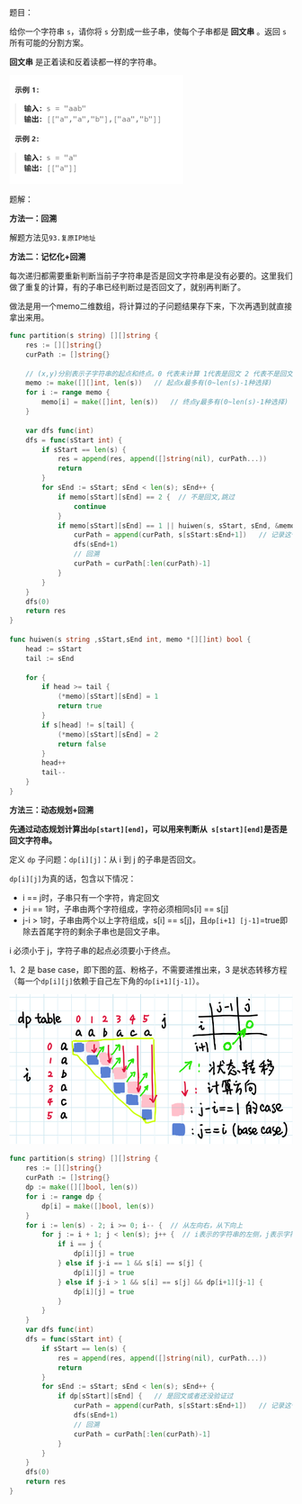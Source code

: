题目：

给你一个字符串 `s`，请你将 `s` 分割成一些子串，使每个子串都是 **回文串** 。返回 `s` 所有可能的分割方案。

**回文串** 是正着读和反着读都一样的字符串。

<img src="131.分割回文串.assets/image-20230916195300222.png" alt="image-20230916195300222" style="zoom:50%;" />



题解：

**方法一：回溯**

解题方法见`93.复原IP地址`

**方法二：记忆化+回溯**

每次递归都需要重新判断当前子字符串是否是回文字符串是没有必要的。这里我们做了重复的计算，有的子串已经判断过是否回文了，就别再判断了。

做法是用一个memo二维数组，将计算过的子问题结果存下来，下次再遇到就直接拿出来用。

```go
func partition(s string) [][]string {
    res := [][]string{}
    curPath := []string{}

    // (x,y)分别表示子字符串的起点和终点。0 代表未计算 1代表是回文 2 代表不是回文
    memo := make([][]int, len(s))   // 起点x最多有(0~len(s)-1种选择)
    for i := range memo {
        memo[i] = make([]int, len(s))   // 终点y最多有(0~len(s)-1种选择)
    }

    var dfs func(int)
    dfs = func(sStart int) {
        if sStart == len(s) {
            res = append(res, append([]string(nil), curPath...))
            return
        }
        for sEnd := sStart; sEnd < len(s); sEnd++ {
            if memo[sStart][sEnd] == 2 {  // 不是回文,跳过
                continue
            }
            if memo[sStart][sEnd] == 1 || huiwen(s, sStart, sEnd, &memo) {   // 是回文或者还没验证过
                curPath = append(curPath, s[sStart:sEnd+1])   // 记录这个回文字符串
                dfs(sEnd+1)
                // 回溯
                curPath = curPath[:len(curPath)-1]
            }
        }
    }
    dfs(0)
    return res
}

func huiwen(s string ,sStart,sEnd int, memo *[][]int) bool {
    head := sStart
    tail := sEnd

    for {
        if head >= tail {
            (*memo)[sStart][sEnd] = 1
            return true
        }
        if s[head] != s[tail] {
            (*memo)[sStart][sEnd] = 2
            return false
        }
        head++
        tail--
    }
}
```

**方法三：动态规划+回溯**

**先通过动态规划计算出`dp[start][end]`，可以用来判断从` s[start][end]`是否是回文字符串。**

定义 `dp` 子问题：`dp[i][j]`：从 i 到 j 的子串是否回文。

`dp[i][j]`为真的话，包含以下情况：

- i == j时，子串只有一个字符，肯定回文
- j-i == 1时，子串由两个字符组成，字符必须相同s[i] == s[j]
- j-i > 1时，子串由两个以上字符组成，s[i] == s[j]，且`dp[i+1] [j-1]`=true即除去首尾字符的剩余子串也是回文子串。

i 必须小于 j，字符子串的起点必须要小于终点。

1、2 是 base case，即下图的蓝、粉格子，不需要递推出来，3 是状态转移方程（每一个`dp[i][j]`依赖于自己左下角的`dp[i+1][j-1]`）。

![image.png](131.分割回文串.assets/17dc7e2a1d0cb9916917e2121ec59d838bc453a4c83df1f60b2f28f10a1f986e-image.png)

```go
func partition(s string) [][]string {
	res := [][]string{}
    curPath := []string{}
	dp := make([][]bool, len(s))
	for i := range dp {
		dp[i] = make([]bool, len(s))
	}
    for i := len(s) - 2; i >= 0; i-- {  // 从左向右，从下向上
        for j := i + 1; j < len(s); j++ {  // i表示的字符串的左侧，j表示字符串右侧。因此i不可能大于j
            if i == j {
                dp[i][j] = true
            } else if j-i == 1 && s[i] == s[j] {
                dp[i][j] = true
            } else if j-i > 1 && s[i] == s[j] && dp[i+1][j-1] {
                dp[i][j] = true
            } 
        }
    }
    var dfs func(int)
    dfs = func(sStart int) {
        if sStart == len(s) {
            res = append(res, append([]string(nil), curPath...))
            return
        }
        for sEnd := sStart; sEnd < len(s); sEnd++ {
            if dp[sStart][sEnd] {   // 是回文或者还没验证过
                curPath = append(curPath, s[sStart:sEnd+1])   // 记录这个回文字符串
                dfs(sEnd+1)
                // 回溯
                curPath = curPath[:len(curPath)-1]
            }
        }
    }
    dfs(0)
	return res
}
```

